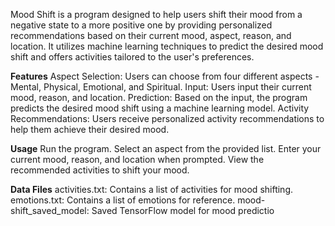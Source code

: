 Mood Shift is a program designed to help users shift their mood from a negative state to a more positive one by providing personalized recommendations based on their current mood, aspect, reason, and location. It utilizes machine learning techniques to predict the desired mood shift and offers activities tailored to the user's preferences.

**Features**
Aspect Selection: Users can choose from four different aspects - Mental, Physical, Emotional, and Spiritual.
Input: Users input their current mood, reason, and location.
Prediction: Based on the input, the program predicts the desired mood shift using a machine learning model.
Activity Recommendations: Users receive personalized activity recommendations to help them achieve their desired mood.

**Usage**
Run the program.
Select an aspect from the provided list.
Enter your current mood, reason, and location when prompted.
View the recommended activities to shift your mood.

**Data Files**
activities.txt: Contains a list of activities for mood shifting.
emotions.txt: Contains a list of emotions for reference.
mood-shift_saved_model: Saved TensorFlow model for mood predictio
